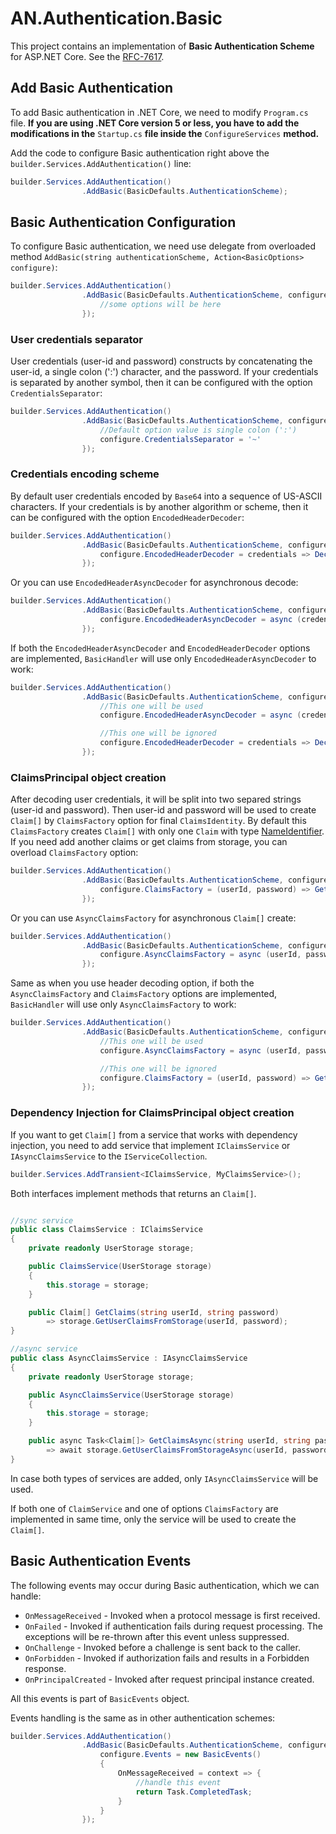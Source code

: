 # AN.Authentication.Basic

This project contains an implementation of **Basic Authentication Scheme** for ASP.NET Core. See the [RFC-7617](https://www.ietf.org/rfc/rfc7617.txt).

## Add Basic Authentication

To add Basic authentication in .NET Core, we need to modify `Program.cs` file. **If you are using .NET Core version 5 or less, you have to add the modifications in the** `Startup.cs` **file inside the** `ConfigureServices` **method.**

Add the code to configure Basic authentication right above the `builder.Services.AddAuthentication()` line:

```c#
builder.Services.AddAuthentication()
                .AddBasic(BasicDefaults.AuthenticationScheme);
```

## Basic Authentication Configuration

To configure Basic authentication, we need use delegate from overloaded method `AddBasic(string authenticationScheme, Action<BasicOptions> configure)`:

```c#
builder.Services.AddAuthentication()
                .AddBasic(BasicDefaults.AuthenticationScheme, configure => {
                    //some options will be here
                });
```


### User credentials separator
User credentials (user-id and password) constructs by concatenating the user-id, a single colon (':') character, and the password.
If your credentials is separated by another symbol, then it can be configured with the option `CredentialsSeparator`:

```c#
builder.Services.AddAuthentication()
                .AddBasic(BasicDefaults.AuthenticationScheme, configure => {
                    //Default option value is single colon (':')
                    configure.CredentialsSeparator = '~'
                });
```


### Credentials encoding scheme
By default user credentials encoded by `Base64` into a sequence of US-ASCII characters.
If your credentials is by another algorithm or scheme, then it can be configured with the option `EncodedHeaderDecoder`:

```c#
builder.Services.AddAuthentication()
                .AddBasic(BasicDefaults.AuthenticationScheme, configure => {
                    configure.EncodedHeaderDecoder = credentials => DecodeCretentialsToString(credentials);
                });
```
Or you can use `EncodedHeaderAsyncDecoder` for asynchronous decode:
```c#
builder.Services.AddAuthentication()
                .AddBasic(BasicDefaults.AuthenticationScheme, configure => {
                    configure.EncodedHeaderAsyncDecoder = async (credentials, cancellationToken) => await DecodeCretentialsToStringAsync(credentials, cancellationToken);
                });
```
If both the `EncodedHeaderAsyncDecoder` and `EncodedHeaderDecoder` options are implemented, `BasicHandler` will use only `EncodedHeaderAsyncDecoder` to work:
```c#
builder.Services.AddAuthentication()
                .AddBasic(BasicDefaults.AuthenticationScheme, configure => {
                    //This one will be used
                    configure.EncodedHeaderAsyncDecoder = async (credentials, cancellationToken) => await DecodeCretentialsToStringAsync(credentials, cancellationToken);

                    //This one will be ignored
                    configure.EncodedHeaderDecoder = credentials => DecodeCretentialsToString(credentials);
                });
```


### ClaimsPrincipal object creation
After decoding user credentials, it will be split into two separed strings (user-id and password). Then user-id and password will be used to create `Claim[]` by `ClaimsFactory` option for final `ClaimsIdentity`.
By default this `ClaimsFactory` creates `Claim[]` with only one `Claim` with type [NameIdentifier](https://learn.microsoft.com/ru-ru/dotnet/api/system.security.claims.claimtypes.nameidentifier?view=netcore-3.0).
If you need add another claims or get claims from storage, you can overload `ClaimsFactory` option:
```c#
builder.Services.AddAuthentication()
                .AddBasic(BasicDefaults.AuthenticationScheme, configure => {
                    configure.ClaimsFactory = (userId, password) => GetUserClaimsFromStorage(userId, password);
                });
```
Or you can use `AsyncClaimsFactory` for asynchronous `Claim[]` create:
```c#
builder.Services.AddAuthentication()
                .AddBasic(BasicDefaults.AuthenticationScheme, configure => {
                    configure.AsyncClaimsFactory = async (userId, password, cancellationToken) => await GetUserClaimsFromStorageAsync(userId, password, cancellationToken);
                });
```
Same as when you use header decoding option, if both the `AsyncClaimsFactory` and `ClaimsFactory` options are implemented, `BasicHandler` will use only `AsyncClaimsFactory` to work:
```c#
builder.Services.AddAuthentication()
                .AddBasic(BasicDefaults.AuthenticationScheme, configure => {
                    //This one will be used
                    configure.AsyncClaimsFactory = async (userId, password, cancellationToken) => await GetUserClaimsFromStorageAsync(userId, password, cancellationToken);

                    //This one will be ignored
                    configure.ClaimsFactory = (userId, password) => GetUserClaimsFromAnotherStorage(userId, password);
                });
```

### Dependency Injection for ClaimsPrincipal object creation
If you want to get `Claim[]` from a service that works with dependency injection, you need to add service that implement `IClaimsService` or `IAsyncClaimsService` to the `IServiceCollection`.

```c#
builder.Services.AddTransient<IClaimsService, MyClaimsService>();
```

Both interfaces implement methods that returns an `Claim[]`.
```c#

//sync service
public class ClaimsService : IClaimsService
{
    private readonly UserStorage storage;

    public ClaimsService(UserStorage storage)
    {
        this.storage = storage;
    }

    public Claim[] GetClaims(string userId, string password)
        => storage.GetUserClaimsFromStorage(userId, password);
}

//async service
public class AsyncClaimsService : IAsyncClaimsService
{
    private readonly UserStorage storage;

    public AsyncClaimsService(UserStorage storage)
    {
        this.storage = storage;
    }

    public async Task<Claim[]> GetClaimsAsync(string userId, string password, CancellationToken cancellationToken = default)
        => await storage.GetUserClaimsFromStorageAsync(userId, password, cancellationToken);
}
```

In case both types of services are added, only `IAsyncClaimsService` will be used.

If both one of `ClaimService` and one of options `ClaimsFactory` are implemented in same time, only the service will be used to create the `Claim[]`.

## Basic Authentication Events
The following events may occur during Basic authentication, which we can handle:
* `OnMessageReceived` - Invoked when a protocol message is first received.
* `OnFailed` - Invoked if authentication fails during request processing. The exceptions will be re-thrown after this event unless suppressed.
* `OnChallenge` - Invoked before a challenge is sent back to the caller.
* `OnForbidden` - Invoked if authorization fails and results in a Forbidden response.
* `OnPrincipalCreated` - Invoked after request principal instance created. 

All this events is part of `BasicEvents` object.

Events handling is the same as in other authentication schemes:
```c#
builder.Services.AddAuthentication()
                .AddBasic(BasicDefaults.AuthenticationScheme, configure => {
                    configure.Events = new BasicEvents()
                    {
                        OnMessageReceived = context => {
                            //handle this event
                            return Task.CompletedTask;
                        }
                    }
                });
```
